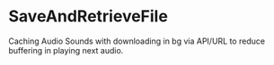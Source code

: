 # SaveAndRetrieveFile

Caching Audio Sounds with downloading in bg via API/URL to reduce buffering in playing next audio.
